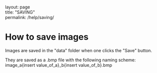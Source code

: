 layout: page  
title: "SAVING"  
permalink: /help/saving/  

# How to save images

Images are saved in the "data" folder when one clicks the "Save" button.  

They are saved as a .bmp file with the following naming scheme:  
image_a{insert value_of_a}_b{insert value_of_b}.bmp
